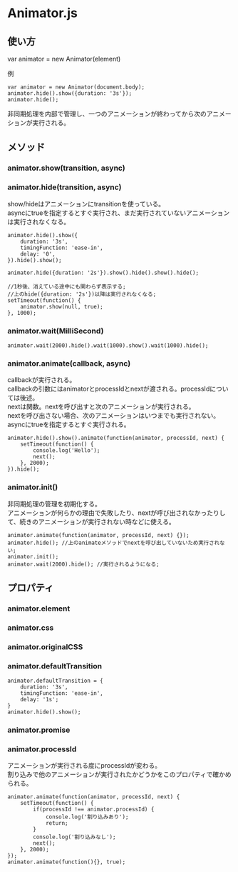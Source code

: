 # Animator.js

## 使い方

var animator = new Animator(element)

例
```
var animator = new Animator(document.body);
animator.hide().show({duration: '3s'});
animator.hide();
```

非同期処理を内部で管理し、一つのアニメーションが終わってから次のアニメーションが実行される。


## メソッド

### animator.show(transition, async)  

### animator.hide(transition, async)  

show/hideはアニメーションにtransitionを使っている。  
asyncにtrueを指定するとすぐ実行され、まだ実行されていないアニメーションは実行されなくなる。

```
animator.hide().show({
	duration: '3s',
	timingFunction: 'ease-in',
	delay: '0',
}).hide().show();
```
```
animator.hide({duration: '2s'}).show().hide().show().hide();

//1秒後、消えている途中にも関わらず表示する;
//上のhide({duration: '2s'})以降は実行されなくなる;
setTimeout(function() {
	animator.show(null, true);
}, 1000);
```

### animator.wait(MilliSecond)

```
animator.wait(2000).hide().wait(1000).show().wait(1000).hide();
```

### animator.animate(callback, async)

callbackが実行される。  
callbackの引数にはanimatorとprocessIdとnextが渡される。processIdについては後述。  
nextは関数。nextを呼び出すと次のアニメーションが実行される。  
nextを呼び出さない場合、次のアニメーションはいつまでも実行されない。  
asyncにtrueを指定するとすぐ実行される。  

```
animator.hide().show().animate(function(animator, processId, next) {
	setTimeout(function() {
		console.log('Hello');
		next();
	}, 2000);
}).hide();
```

### animator.init()
非同期処理の管理を初期化する。  
アニメーションが何らかの理由で失敗したり、nextが呼び出されなかったりして、続きのアニメーションが実行されない時などに使える。  

```
animator.animate(function(animator, processId, next) {});
animator.hide(); //上のanimateメソッドでnextを呼び出していないため実行されない;
animator.init();
animator.wait(2000).hide(); //実行されるようになる;
```

## プロパティ

### animator.element
### animator.css
### animator.originalCSS
### animator.defaultTransition
```
animator.defaultTransition = {
	duration: '3s',
	timingFunction: 'ease-in',
	delay: '1s';
}
animator.hide().show();
```
### animator.promise
### animator.processId
アニメーションが実行される度にprocessIdが変わる。  
割り込みで他のアニメーションが実行されたかどうかをこのプロパティで確かめられる。  
```
animator.animate(function(animator, processId, next) {
	setTimeout(function() {
		if(processId !== animator.processId) {
			console.log('割り込みあり');
			return;
		}
		console.log('割り込みなし');
		next();
	}, 2000);
});
animator.animate(function(){}, true);
```